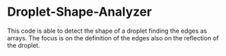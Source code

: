# Droplet-Shape-Analyzer
This code is able to detect the shape of a droplet finding the edges as arrays. The focus is on the definition of the edges also on the reflection of the droplet.
